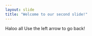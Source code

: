 ```yaml
---
layout: slide
title: "Welcome to our second slide!"
---
```

Haloo all
Use the left arrow to go back!
